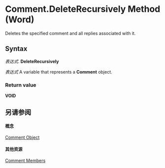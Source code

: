 
# Comment.DeleteRecursively Method (Word)

Deletes the specified comment and all replies associated with it.


## Syntax

 _表达式_. **DeleteRecursively**

 _表达式_ A variable that represents a **Comment** object.


### Return value

 **VOID**


## 另请参阅


#### 概念


[Comment Object](0a2841f3-ca3c-8186-afab-f634ebd97d4c.md)
#### 其他资源


[Comment Members](http://msdn.microsoft.com/library/1f1dbb3e-d0ae-9eb7-108a-697a10533e2b%28Office.15%29.aspx)